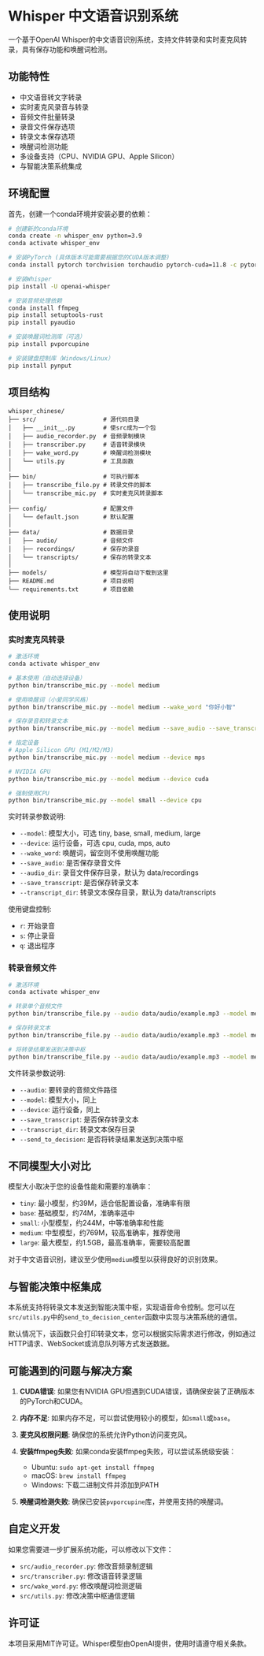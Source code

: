 
# Whisper 中文语音识别系统

一个基于OpenAI Whisper的中文语音识别系统，支持文件转录和实时麦克风转录，具有保存功能和唤醒词检测。

## 功能特性

- 中文语音转文字转录
- 实时麦克风录音与转录
- 音频文件批量转录
- 录音文件保存选项
- 转录文本保存选项
- 唤醒词检测功能
- 多设备支持（CPU、NVIDIA GPU、Apple Silicon）
- 与智能决策系统集成

## 环境配置

首先，创建一个conda环境并安装必要的依赖：

```bash
# 创建新的conda环境
conda create -n whisper_env python=3.9
conda activate whisper_env

# 安装PyTorch (具体版本可能需要根据您的CUDA版本调整)
conda install pytorch torchvision torchaudio pytorch-cuda=11.8 -c pytorch -c nvidia

# 安装Whisper
pip install -U openai-whisper

# 安装音频处理依赖
conda install ffmpeg
pip install setuptools-rust
pip install pyaudio

# 安装唤醒词检测库（可选）
pip install pvporcupine

# 安装键盘控制库（Windows/Linux）
pip install pynput
```

## 项目结构

```
whisper_chinese/
├── src/                   # 源代码目录
│   ├── __init__.py        # 使src成为一个包
│   ├── audio_recorder.py  # 音频录制模块
│   ├── transcriber.py     # 语音转录模块
│   ├── wake_word.py       # 唤醒词检测模块
│   └── utils.py           # 工具函数
│
├── bin/                   # 可执行脚本
│   ├── transcribe_file.py # 转录文件的脚本
│   └── transcribe_mic.py  # 实时麦克风转录脚本
│
├── config/                # 配置文件
│   └── default.json       # 默认配置
│
├── data/                  # 数据目录
│   ├── audio/             # 音频文件
│   ├── recordings/        # 保存的录音
│   └── transcripts/       # 保存的转录文本
│
├── models/                # 模型将自动下载到这里
├── README.md              # 项目说明
└── requirements.txt       # 项目依赖
```

## 使用说明

### 实时麦克风转录

```bash
# 激活环境
conda activate whisper_env

# 基本使用（自动选择设备）
python bin/transcribe_mic.py --model medium

# 使用唤醒词（小爱同学风格）
python bin/transcribe_mic.py --model medium --wake_word "你好小智"

# 保存录音和转录文本
python bin/transcribe_mic.py --model medium --save_audio --save_transcript

# 指定设备
# Apple Silicon GPU (M1/M2/M3)
python bin/transcribe_mic.py --model medium --device mps

# NVIDIA GPU
python bin/transcribe_mic.py --model medium --device cuda

# 强制使用CPU
python bin/transcribe_mic.py --model small --device cpu
```

实时转录参数说明:
- `--model`: 模型大小，可选 tiny, base, small, medium, large
- `--device`: 运行设备，可选 cpu, cuda, mps, auto
- `--wake_word`: 唤醒词，留空则不使用唤醒功能
- `--save_audio`: 是否保存录音文件
- `--audio_dir`: 录音文件保存目录，默认为 data/recordings
- `--save_transcript`: 是否保存转录文本
- `--transcript_dir`: 转录文本保存目录，默认为 data/transcripts

使用键盘控制:
- `r`: 开始录音
- `s`: 停止录音
- `q`: 退出程序

### 转录音频文件

```bash
# 激活环境
conda activate whisper_env

# 转录单个音频文件
python bin/transcribe_file.py --audio data/audio/example.mp3 --model medium

# 保存转录文本
python bin/transcribe_file.py --audio data/audio/example.mp3 --model medium --save_transcript

# 将转录结果发送到决策中枢
python bin/transcribe_file.py --audio data/audio/example.mp3 --model medium --send_to_decision
```

文件转录参数说明:
- `--audio`: 要转录的音频文件路径
- `--model`: 模型大小，同上
- `--device`: 运行设备，同上
- `--save_transcript`: 是否保存转录文本
- `--transcript_dir`: 转录文本保存目录
- `--send_to_decision`: 是否将转录结果发送到决策中枢

## 不同模型大小对比

模型大小取决于您的设备性能和需要的准确率：

- `tiny`: 最小模型，约39M，适合低配置设备，准确率有限
- `base`: 基础模型，约74M，准确率适中
- `small`: 小型模型，约244M，中等准确率和性能
- `medium`: 中型模型，约769M，较高准确率，推荐使用
- `large`: 最大模型，约1.5GB，最高准确率，需要较高配置

对于中文语音识别，建议至少使用`medium`模型以获得良好的识别效果。

## 与智能决策中枢集成

本系统支持将转录文本发送到智能决策中枢，实现语音命令控制。您可以在`src/utils.py`中的`send_to_decision_center`函数中实现与决策系统的通信。

默认情况下，该函数只会打印转录文本，您可以根据实际需求进行修改，例如通过HTTP请求、WebSocket或消息队列等方式发送数据。

## 可能遇到的问题与解决方案

1. **CUDA错误**: 如果您有NVIDIA GPU但遇到CUDA错误，请确保安装了正确版本的PyTorch和CUDA。
   
2. **内存不足**: 如果内存不足，可以尝试使用较小的模型，如`small`或`base`。

3. **麦克风权限问题**: 确保您的系统允许Python访问麦克风。

4. **安装ffmpeg失败**: 如果conda安装ffmpeg失败，可以尝试系统级安装：
   - Ubuntu: `sudo apt-get install ffmpeg`
   - macOS: `brew install ffmpeg`
   - Windows: 下载二进制文件并添加到PATH

5. **唤醒词检测失败**: 确保已安装`pvporcupine`库，并使用支持的唤醒词。

## 自定义开发

如果您需要进一步扩展系统功能，可以修改以下文件：

- `src/audio_recorder.py`: 修改音频录制逻辑
- `src/transcriber.py`: 修改语音转录逻辑
- `src/wake_word.py`: 修改唤醒词检测逻辑
- `src/utils.py`: 修改决策中枢通信逻辑

## 许可证

本项目采用MIT许可证。Whisper模型由OpenAI提供，使用时请遵守相关条款。
